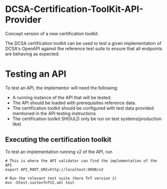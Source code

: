 # DCSA-Certification-ToolKit-API-Provider
Concept version of a new certification toolkit. 

The DCSA certification toolkit can be used to test a given implementation of
DCSA's OpenAPI against the reference test suite to ensure that all
endpoints are behaving as expected.


Testing an API
==============

To test an API, the implementor will need the following:

 * A running instance of the API that will be tested.
 * The API should be loaded with prerequisites reference data.
 * The certification toolkit should be configured with test data provided mentioned in the API testing instructions
 * The certification toolkit SHOULD only be run on test systems(production like)
 

Executing the certification toolkit
-----------------------------------

To test an implementation running v2 of the API, run
```shell
# This is where the API validator can find the implementation of the API
export API_ROOT_URI=http://localhost:9090/v2

# Run the relevant test suite (here TnT version 2)
mvn -Dtest.suite=TnTV2.xml test
```



